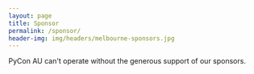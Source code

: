 ```yaml
---
layout: page
title: Sponsor
permalink: /sponsor/
header-img: img/headers/melbourne-sponsors.jpg
---
```


PyCon AU can't operate without the generous support of our sponsors. 

